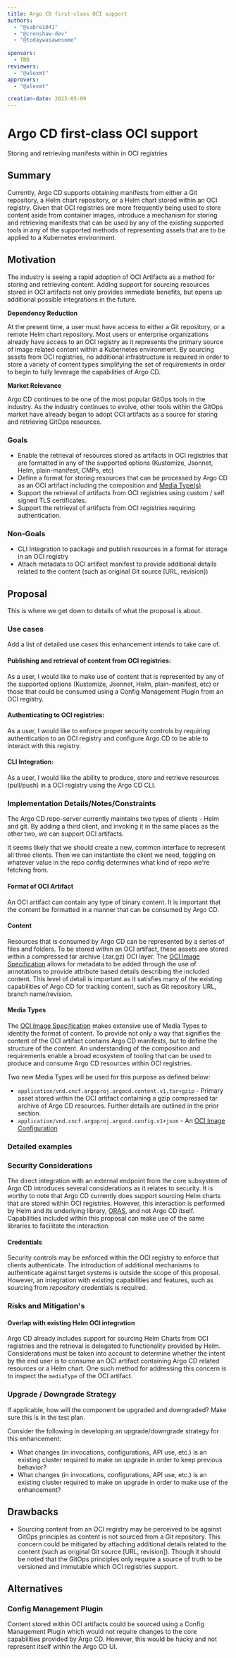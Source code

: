 ```yaml
---
title: Argo CD first-class OCI support
authors:
  - "@sabre1041"
  - "@crenshaw-dev"
  - "@todaywasawesome"
  
sponsors:
  - TBD
reviewers:
  - "@alexmt"
approvers:
  - "@alexmt"

creation-date: 2023-05-09
---
```


# Argo CD first-class OCI support

Storing and retrieving manifests within in OCI registries

## Summary

Currently, Argo CD supports obtaining manifests from either a Git repository, a Helm chart repository, or a Helm chart stored within an OCI registry. Given that OCI registries are more frequently being used to store content aside from container images, introduce a mechanism for storing and retrieving manifests that can be used by any of the existing supported tools in any of the supported methods of representing assets that are to be applied to a Kubernetes environment.


## Motivation

The industry is seeing a rapid adoption of OCI Artifacts as a method for storing and retrieving content. Adding support for sourcing resources stored in OCI artifacts not only provides immediate benefits, but opens up additional possible integrations in the future.

**Dependency Reduction**

 At the present time, a user must have access to either a Git repository, or a remote Helm chart repository. Most users or enterprise organizations already have access to an OCI registry as it represents the primary source of image related content within a Kubernetes environment. By sourcing assets from OCI registries, no additional infrastructure is required in order to store a variety of content types simplifying the set of requirements in order to begin to fully leverage the capabilities of Argo CD.

**Market Relevance**

Argo CD continues to be one of the most popular GitOps tools in the industry. As the industry continues to evolve, other tools within the GitOps market have already began to adopt OCI artifacts as a source for storing and retrieving GitOps resources.

### Goals

* Enable the retrieval of resources stored as artifacts in OCI registries that are formatted in any of the supported options (Kustomize, Jsonnet, Helm, plain-manifest, CMPs, etc)
* Define a format for storing resources that can be processed by Argo CD as an OCI artifact including the composition and [Media Type(s)](https://github.com/opencontainers/image-spec/blob/main/media-types.md)
* Support the retrieval of artifacts from OCI registries using custom / self signed TLS certificates.
* Support the retrieval of artifacts from OCI registries requiring authentication. 

### Non-Goals

* CLI Integration to package and publish resources in a format for storage in an OCI registry
* Attach metadata to OCI artifact manifest to provide additional details related to the content (such as original Git source [URL, revision])

## Proposal

This is where we get down to details of what the proposal is about.

### Use cases

Add a list of detailed use cases this enhancement intends to take care of.

#### Publishing and retrieval of content from OCI registries:

As a user, I would like to make use of content that is represented by any of the  supported options (Kustomize, Jsonnet, Helm, plain-manifest, etc) or those that could be consumed using a Config Management Plugin from an OCI registry.

#### Authenticating to OCI registries:

As a user, I would like to enforce proper security controls by requiring authentication to an OCI registry and configure Argo CD to be able to interact with this registry.

#### CLI Integration:

As a user, I would like the ability to produce, store and retrieve resources (pull/push) in a OCI registry using the Argo CD CLI.

### Implementation Details/Notes/Constraints

The Argo CD repo-server currently maintains two types of clients - Helm and git. By adding a third client, and invoking it in the same places as the other two, we can support OCI artifacts.

It seems likely that we should create a new, common interface to represent all three clients. Then we can instantiate the client we need, toggling on whatever value in the repo config determines what kind of repo we're fetching from.

#### Format of OCI Artifact

An OCI artifact can contain any type of binary content. It is important that the content be formatted in a manner that can be consumed by Argo CD.

#### Content

Resources that is consumed by Argo CD can be represented by a series of files and folders. To be stored within an OCI artifact, these assets are stored within a compressed tar archive (.tar.gz) OCI layer. The [OCI Image Specification](https://specs.opencontainers.org/image-spec/) allows for metadata to be added through the use of annotations to provide attribute based details describing the included content. This level of detail is important as it satisfies many of the existing capabilities of Argo CD for tracking content, such as Git repository URL, branch name/revision.


#### Media Types

The [OCI Image Specification](https://specs.opencontainers.org/image-spec/) makes extensive use of Media Types to identity the format of content. To provide not only a way that signifies the content of the OCI artifact contains Argo CD manifests, but to define the structure of the content. An understanding of the composition and requirements enable a broad ecosystem of tooling that can be used to produce and consume Argo CD resources within OCI registries.

Two new Media Types will be used for this purpose as defined below:

* `application/vnd.cncf.argoproj.argocd.content.v1.tar+gzip` - Primary asset stored within the OCI artifact containing a gzip compressed tar archive of Argo CD resources. Further details are outlined in the prior section.
* `application/vnd.cncf.argoproj.argocd.config.v1+json` - An [OCI Image Configuration](https://specs.opencontainers.org/image-spec/config/)


### Detailed examples


### Security Considerations

The direct integration with an external endpoint from the core subsystem of Argo CD introduces several considerations as it relates to security. It is worthy to note that Argo CD currently does support sourcing Helm charts that are stored within OCI registries. However, this interaction is performed by Helm and its underlying library, [ORAS](https://oras.land), and not Argo CD itself. Capabilities included within this proposal can make use of the same libraries to facilitate the interaction.

#### Credentials

Security controls may be enforced within the OCI registry to enforce that clients authenticate. The introduction of additional mechanisms to authenticate against target systems is outside the scope of this proposal. However, an integration with existing capabilities and features, such as sourcing from _repository_ credentials is required.


### Risks and Mitigation's

#### Overlap with existing Helm OCI integration

Argo CD already includes support for sourcing Helm Charts from OCI registries and the retrieval is delegated to functionality provided by Helm. Considerations must be taken into account to determine whether the intent by the end user is to consume an OCI artifact containing Argo CD related resources or a Helm chart. One such method for addressing this concern is to inspect the `mediaType` of the OCI artifact.


### Upgrade / Downgrade Strategy

If applicable, how will the component be upgraded and downgraded? Make sure this is in the test
plan.

Consider the following in developing an upgrade/downgrade strategy for this enhancement:

- What changes (in invocations, configurations, API use, etc.) is an existing cluster required to
  make on upgrade in order to keep previous behavior?
- What changes (in invocations, configurations, API use, etc.) is an existing cluster required to
  make on upgrade in order to make use of the enhancement?

## Drawbacks

* Sourcing content from an OCI registry may be perceived to be against GitOps principles as content is not sourced from a Git repository. This concern could be mitigated by attaching additional details related to the content (such as original Git source [URL, revision]). Though it should be noted that the GitOps principles only require a source of truth to be versioned and immutable which OCI registries support.

## Alternatives

### Config Management Plugin

Content stored within OCI artifacts could be sourced using a Config Management Plugin which would not require changes to the core capabilities provided by Argo CD. However, this would be hacky and not represent itself within the Argo CD UI.
